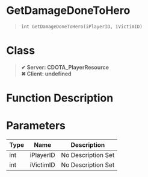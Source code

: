 # GetDamageDoneToHero
> `int GetDamageDoneToHero(iPlayerID, iVictimID)`
# Class
> __✔ Server: CDOTA_PlayerResource__  
> __✖ Client: undefined__  
# Function Description

# Parameters
Type|Name|Description
--|--|--
int|iPlayerID|No Description Set
int|iVictimID|No Description Set
